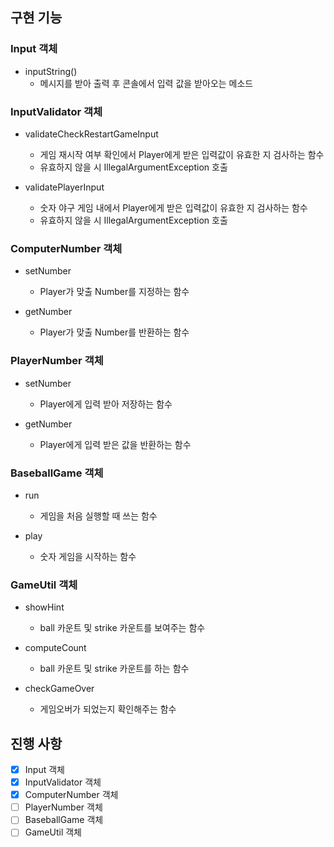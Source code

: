 ## 구현 기능

### Input 객체
- inputString()
    - 메시지를 받아 출력 후 콘솔에서 입력 값을 받아오는 메소드


### InputValidator 객체
- validateCheckRestartGameInput
    - 게임 재시작 여부 확인에서 Player에게 받은 입력값이 유효한 지 검사하는 함수
    - 유효하지 않을 시 IllegalArgumentException 호출


- validatePlayerInput
    - 숫자 야구 게임 내에서 Player에게 받은 입력값이 유효한 지 검사하는 함수
    - 유효하지 않을 시 IllegalArgumentException 호출


### ComputerNumber 객체
- setNumber
    - Player가 맞출 Number를 지정하는 함수


- getNumber
    - Player가 맞출 Number를 반환하는 함수


### PlayerNumber 객체
- setNumber
    - Player에게 입력 받아 저장하는 함수


- getNumber
    - Player에게 입력 받은 값을 반환하는 함수


### BaseballGame 객체
- run
    - 게임을 처음 실행할 때 쓰는 함수


- play
    - 숫자 게임을 시작하는 함수

### GameUtil 객체
- showHint
    - ball 카운트 및 strike 카운트를 보여주는 함수


- computeCount
    - ball 카운트 및 strike 카운트를 하는 함수


- checkGameOver
    - 게임오버가 되었는지 확인해주는 함수

## 진행 사항
- [X] Input 객체
- [X] InputValidator 객체
- [X] ComputerNumber 객체
- [ ] PlayerNumber 객체
- [ ] BaseballGame 객체
- [ ] GameUtil 객체